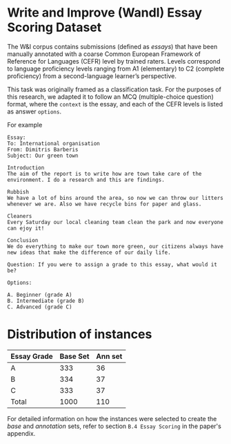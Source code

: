 # Write and Improve (WandI) Essay Scoring Dataset

The W&I corpus contains submissions (defined as *essays*) that have been manually annotated with a coarse Common European Framework of Reference for Languages (CEFR) level by trained raters. 
Levels correspond to language proficiency levels ranging from A1 (elementary) to C2 (complete proficiency) from a second-language learner’s perspective.

This task was originally framed as a classification task. For the purposes of this research, we adapted it to follow an MCQ (multiple-choice question) format, where the `context` is the essay, and each of the CEFR levels is listed as answer `options`.

For example

```
Essay:
To: International organisation
From: Dimitris Barberis
Subject: Our green town

Introduction
The aim of the report is to write how are town take care of the environment. I do a research and this are findings.

Rubbish
We have a lot of bins around the area, so now we can throw our litters whenever we are. Also we have recycle bins for paper and glass.

Cleaners
Every Saturday our local cleaning team clean the park and now everyone can ejoy it!

Conclusion
We do everything to make our town more green, our citizens always have new ideas that make the difference of our daily life.

Question: If you were to assign a grade to this essay, what would it be?

Options:

A. Beginner (grade A)
B. Intermediate (grade B)
C. Advanced (grade C)

```

# Distribution of instances

| Essay Grade | Base Set | Ann set |
| ------------- | ----|----|
| A | 333 | 36 |
| B | 334 | 37 |
| C | 333 | 37 |
| Total | 1000 | 110 |

For detailed information on how the instances were selected to create the *base* and *annotation* sets, refer to section `B.4 Essay Scoring` in the paper's appendix.
